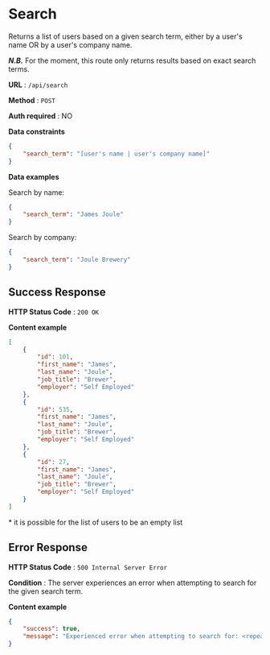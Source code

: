 # Search

Returns a list of users based on a given search term, either by a user's name OR by a user's company name.

**_N.B._** For the moment, this route only returns results based on exact search terms.

**URL** : `/api/search`

**Method** : `POST`

**Auth required** : NO

**Data constraints**

```json
{
	"search_term": "[user's name | user's company name]"
}
```

**Data examples**

Search by name:

```json
{
	"search_term": "James Joule"
}
```

Search by company:

```json
{
	"search_term": "Joule Brewery"
}
```

## Success Response

**HTTP Status Code** : `200 OK`

**Content example**

```json
[
	{
		"id": 101,
		"first_name": "James",
		"last_name": "Joule",
		"job_title": "Brewer",
		"employer": "Self Employed"
	},
	{
		"id": 535,
		"first_name": "James",
		"last_name": "Joule",
		"job_title": "Brewer",
		"employer": "Self Employed"
	},
	{
		"id": 27,
		"first_name": "James",
		"last_name": "Joule",
		"job_title": "Brewer",
		"employer": "Self Employed"
	}
]
```

\* it is possible for the list of users to be an empty list

## Error Response

**HTTP Status Code** : `500 Internal Server Error`

**Condition** : The server experiences an error when attempting to search for the given search term.

**Content example**

```json
{
	"success": true,
	"message": "Experienced error when attempting to search for: <repeat search term here>"
}
```
